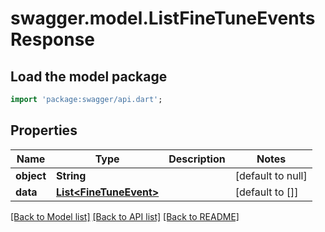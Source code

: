 # swagger.model.ListFineTuneEventsResponse

## Load the model package
```dart
import 'package:swagger/api.dart';
```

## Properties
Name | Type | Description | Notes
------------ | ------------- | ------------- | -------------
**object** | **String** |  | [default to null]
**data** | [**List&lt;FineTuneEvent&gt;**](FineTuneEvent.md) |  | [default to []]

[[Back to Model list]](../README.md#documentation-for-models) [[Back to API list]](../README.md#documentation-for-api-endpoints) [[Back to README]](../README.md)

